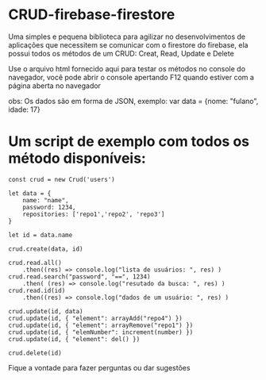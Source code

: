 # CRUD-firebase-firestore
Uma simples e pequena biblioteca para agilizar no desenvolvimentos de aplicações que necessitem se comunicar com o firestore do firebase,
ela possui todos os métodos de um CRUD: Creat, Read, Update e Delete

Use o arquivo html fornecido aqui para testar os métodos no console do navegador, você pode abrir o console apertando F12 quando estiver com a página aberta no navegador

obs: Os dados são em forma de JSON, exemplo: var data = {nome: "fulano", idade: 17}

# Um script de exemplo com todos os método disponíveis:
    
    const crud = new Crud('users')

    let data = {
        name: "name",
        password: 1234,
        repositories: ['repo1','repo2', 'repo3']
    }

    let id = data.name

    crud.create(data, id)

    crud.read.all()
        .then((res) => console.log("lista de usuários: ", res) )
    crud.read.search("password", "==", 1234)
        .then( (res) => console.log("resutado da busca: ", res) )
    crud.read.id(id)
        .then((res) => console.log("dados de um usuário: ", res) )

    crud.update(id, data)
    crud.update(id, { "element": arrayAdd("repo4") })
    crud.update(id, { "element": arrayRemove("repo1") })
    crud.update(id, { "elemNumber": increment(number) })
    crud.update(id, { "element": del() })

    crud.delete(id)
   
Fique a vontade para fazer perguntas ou dar sugestões
